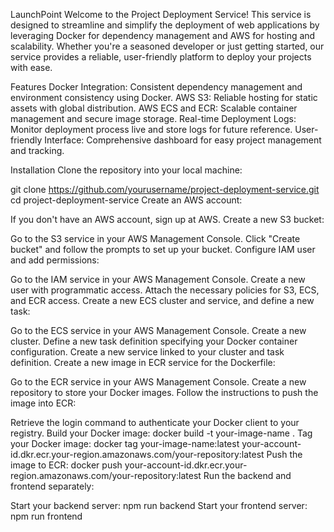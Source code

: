 LaunchPoint
Welcome to the Project Deployment Service! This service is designed to streamline and simplify the deployment of web applications by leveraging Docker for dependency management and AWS for hosting and scalability. Whether you're a seasoned developer or just getting started, our service provides a reliable, user-friendly platform to deploy your projects with ease.

Features
Docker Integration: Consistent dependency management and environment consistency using Docker.
AWS S3: Reliable hosting for static assets with global distribution.
AWS ECS and ECR: Scalable container management and secure image storage.
Real-time Deployment Logs: Monitor deployment process live and store logs for future reference.
User-friendly Interface: Comprehensive dashboard for easy project management and tracking.

Installation
Clone the repository into your local machine:

git clone https://github.com/yourusername/project-deployment-service.git
cd project-deployment-service
Create an AWS account:

If you don't have an AWS account, sign up at AWS.
Create a new S3 bucket:

Go to the S3 service in your AWS Management Console.
Click "Create bucket" and follow the prompts to set up your bucket.
Configure IAM user and add permissions:

Go to the IAM service in your AWS Management Console.
Create a new user with programmatic access.
Attach the necessary policies for S3, ECS, and ECR access.
Create a new ECS cluster and service, and define a new task:

Go to the ECS service in your AWS Management Console.
Create a new cluster.
Define a new task definition specifying your Docker container configuration.
Create a new service linked to your cluster and task definition.
Create a new image in ECR service for the Dockerfile:

Go to the ECR service in your AWS Management Console.
Create a new repository to store your Docker images.
Follow the instructions to push the image into ECR:

Retrieve the login command to authenticate your Docker client to your registry.
Build your Docker image:
docker build -t your-image-name .
Tag your Docker image:
docker tag your-image-name:latest your-account-id.dkr.ecr.your-region.amazonaws.com/your-repository:latest
Push the image to ECR:
docker push your-account-id.dkr.ecr.your-region.amazonaws.com/your-repository:latest
Run the backend and frontend separately:

Start your backend server:
npm run backend
Start your frontend server:
npm run frontend


